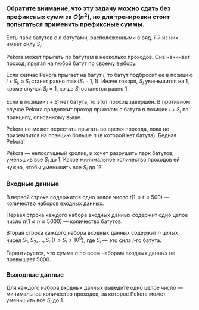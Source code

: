### Обратите внимание, что эту задачу можно сдать без префиксных сумм за $O(n^2)$, но для тренировки стоит попытаться применить префиксные суммы.

Есть парк батутов с $n$ батутами, расположенными в ряд. $i$-й из них имеет силу $S_i$.

Pekora может прыгать по батутам в несколько проходов. Она начинает проход, прыгая на любой батут по своему выбору.

Если сейчас Pekora прыгает на батут $i$, то батут подбросит ее в позицию $i + S_i$, а $S_i$ станет равно $\max(S_i-1,1)$. Иначе говоря, $S_i$ уменьшится на $1$, кроме случая $S_i=1$, когда $S_i$ останется равно $1$.

Если в позиции $i + S_i$ нет батута, то этот проход завершен. В противном случае Pekora продолжит проход прыжком с батута в позиции $i + S_i$ по принципу, описанному выше.

Pekora не может перестать прыгать во время прохода, пока не приземлится на позицию больше $n$ (в которой нет батута). Бедная Pekora!

Pekora — непослушный кролик, и хочет разрушить парк батутов, уменьшив все $S_i$ до $1$. Какое минимальное количество проходов ей нужно, чтобы уменьшить все $S_i$ до $1$?

### Входные данные
В первой строке содержится одно целое число $t(1 \le t \le 500)$ — количество наборов входных данных.

Первая строка каждого набора входных данных содержит одно целое число $n(1 \leq n \leq 5000)$ — количество батутов.

Вторая строка каждого набора входных данных содержит $n$ целых чисел $S_1, S_2, \dots, S_n(1 \le S_i \le 10^9)$, где $S_i$ — это сила $i$-го батута.

Гарантируется, что сумма $n$ по всем наборам входных данных не превышает $5000$.

### Выходные данные
Для каждого набора входных данных выведите одно целое число — минимальное количество проходов, за которое Pekora может уменьшить все $S_i$ до $1$.